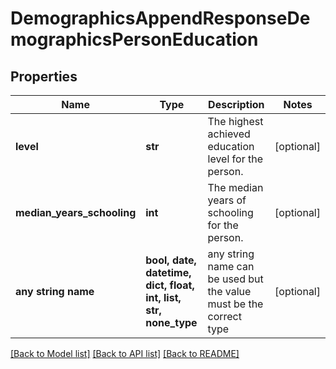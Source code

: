 # DemographicsAppendResponseDemographicsPersonEducation


## Properties
Name | Type | Description | Notes
------------ | ------------- | ------------- | -------------
**level** | **str** | The highest achieved education level for the person. | [optional] 
**median_years_schooling** | **int** | The median years of schooling for the person. | [optional] 
**any string name** | **bool, date, datetime, dict, float, int, list, str, none_type** | any string name can be used but the value must be the correct type | [optional]

[[Back to Model list]](../README.md#documentation-for-models) [[Back to API list]](../README.md#documentation-for-api-endpoints) [[Back to README]](../README.md)


